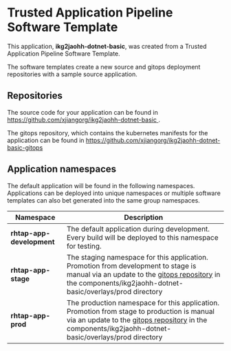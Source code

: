 # Trusted Application Pipeline Software Template

This application, **ikg2jaohh-dotnet-basic**, was created from a Trusted Application Pipeline Software Template.

The software templates create a new source and gitops deployment repositories with a sample source application. 

## Repositories

The source code for your application can be found in [https://github.com/xjiangorg/ikg2jaohh-dotnet-basic ](https://github.com/xjiangorg/ikg2jaohh-dotnet-basic ).
 
The gitops repository, which contains the kubernetes manifests for the application can be found in 
[https://github.com/xjiangorg/ikg2jaohh-dotnet-basic-gitops ](https://github.com/xjiangorg/ikg2jaohh-dotnet-basic-gitops ) 

## Application namespaces 

The default application will be found in the following namespaces. Applications can be deployed into unique namespaces or multiple software templates can also bet generated into the same group namespaces.  

|  Namespace   |  Description   |  
| -------- | -------- |   
| **rhtap-app-development** | The default application during development. Every build will be deployed to this namespace for testing. | 
| **rhtap-app-stage** | The staging namespace for this application. Promotion from development to stage is manual via an update to the [gitops repository](https://github.com/xjiangorg/ikg2jaohh-dotnet-basic-gitops ) in the components/ikg2jaohh-dotnet-basic/overlays/prod directory |  
| **rhtap-app-prod** | The production namespace for this application. Promotion from stage to production is manual via an update to the [gitops repository](https://github.com/xjiangorg/ikg2jaohh-dotnet-basic-gitops ) in the components/ikg2jaohh-dotnet-basic/overlays/prod directory | 